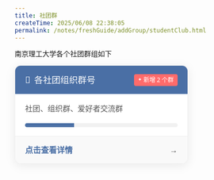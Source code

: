 ```yaml
---
title: 社团群
createTime: 2025/06/08 22:38:05
permalink: /notes/freshGuide/addGroup/studentClub.html
---
```

南京理工大学各个社团群组如下

<a href="/studentClubList.html" class="province-group-link" target="_blank" rel="noopener noreferrer">
  <div class="group-card">
    <div class="card-header">
      <h3 class="card-title">各社团组织群号</h3>
      <span class="new-tag">新增 2 个群</span>
    </div>
    <div class="card-body">
      <p class="card-desc">社团、组织群、爱好者交流群</p>
      <div class="progress-bar">
        <div class="progress-fill" style="width: 32%"></div>
        <span class="progress-text">14/34</span>
      </div>
    </div>
    <div class="card-footer">
      <span class="link-text">点击查看详情</span>
      <i class="arrow-icon">→</i>
    </div>
  </div>
</a>

<style>
/* 基础字体定义 */
:root {
  --base-font-family: 'Segoe UI', Roboto, sans-serif;
  --base-font-size: 16px;
  --base-line-height: 1.5;
  --base-font-weight: 400;
  --base-text-color: #555;
  
  /* 主题色 */
  --primary-color: #4a6fa5;
  --primary-light: #6b8cc5;
  --accent-color: #ff6b6b;
  --text-light: #777;
  --bg-color: #f9f9f9;
  --border-color: #eee;
}

/* 重置所有文本元素 */
.province-group-link * {
  font-family: var(--base-font-family);
  font-size: var(--base-font-size);
  line-height: var(--base-line-height);
  font-weight: var(--base-font-weight);
  color: var(--base-text-color);
  text-decoration: none;
  margin: 0;
  padding: 0;
  box-sizing: border-box;
}

/* 卡片标题 */
.card-title {
  font-size: 1.1rem !important;
  font-weight: 500 !important;
  color: white !important;
  display: flex !important;
  align-items: center !important;
}

.card-title::before {
  content: "👥";
  margin-right: 8px;
}

/* 新增标签 */
.new-tag {
  background: var(--accent-color);
  color: white !important;
  font-size: 0.75em !important;
  padding: 3px 8px;
  border-radius: 4px;
  display: flex;
  align-items: center;
  font-weight: 500 !important;
}

.new-tag::before {
  content: "✦";
  margin-right: 3px;
  font-size: 0.8em;
}

/* 卡片描述 */
.card-desc {
  margin: 0 0 18px 0 !important;
  color: var(--text-color) !important;
  font-size: 0.95em !important;
  line-height: 1.5 !important;
}

/* 进度条文本 */
.progress-text {
  display: block;
  margin-top: 10px;
  font-size: 0.85em !important;
  color: var(--text-light) !important;
  text-align: right;
  font-weight: 500 !important;
}

/* 链接文本 */
.link-text {
  font-weight: 600 !important;
  color: var(--primary-color) !important;
  display: flex;
  align-items: center;
  transition: color 0.3s ease;
}

.link-text:hover {
  color: var(--primary-light) !important;
}

/* 箭头图标 */
.arrow-icon {
  font-weight: bold !important;
  margin-left: 8px;
  transition: transform 0.3s ease, margin-left 0.3s ease;
}

/* 卡片交互 */
.province-group-link {
  text-decoration: none !important;
  color: inherit;
  display: inline-block;
  width: 100%;
  max-width: 350px;
  transition: all 0.3s ease;
}

.group-card {
  background: #fff;
  border-radius: 12px;
  box-shadow: 0 4px 20px rgba(0,0,0,0.08);
  overflow: hidden;
  transition: all 0.3s ease;
  border: 1px solid var(--border-color);
  position: relative;
}

.group-card:hover {
  transform: translateY(-4px);
  box-shadow: 0 8px 30px rgba(0,0,0,0.12);
}

.card-header {
  background: var(--primary-color);
  padding: 15px 20px;
  display: flex;
  justify-content: space-between;
  align-items: center;
}

.card-body {
  padding: 18px 20px;
}

.progress-bar {
  height: 8px;
  background: #f1f1f1;
  border-radius: 4px;
  overflow: hidden;
}

.progress-fill {
  height: 100%;
  background: var(--primary-color);
  transition: width 0.8s cubic-bezier(0.175, 0.885, 0.32, 1.275);
  position: relative;
  overflow: hidden;
}

.progress-fill::before {
  content: "";
  position: absolute;
  top: 0;
  left: -100%;
  width: 50%;
  height: 100%;
  background: linear-gradient(
    to right,
    rgba(255,255,255,0) 0%,
    rgba(255,255,255,0.3) 50%,
    rgba(255,255,255,0) 100%
  );
  animation: shine 2s infinite;
}

@keyframes shine {
  0% { left: -100%; }
  100% { left: 100%; }
}

.card-footer {
  padding: 15px 20px;
  background: var(--bg-color);
  display: flex;
  justify-content: space-between;
  align-items: center;
  border-top: 1px solid var(--border-color);
}

.group-card:hover .arrow-icon {
  transform: translateX(4px);
  margin-left: 12px;
}

/* 焦点状态 */
.group-card:focus-within {
  outline: 3px solid var(--primary-light);
  outline-offset: 2px;
}

/* 点击动画 */
.group-card:active {
  transform: scale(0.98);
  transition: transform 0.2s ease;
}


</style>
